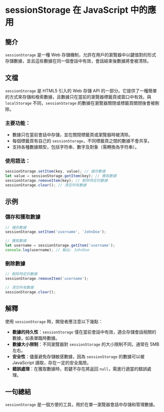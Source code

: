 <!--
Meta Description: # sessionStorage 在 JavaScript 中的應用 ## 簡介 `sessionStorage` 是一種 Web 存儲機制，允許在用戶的瀏覽器中以鍵值對的形式存儲數據，並且這些數據在同一個會話中有效，會話結束後數據將會被清除。 ## 文檔 `sessionStorage` 是 HT...
Meta Keywords: sessionstorage, javascript, username, key, web
-->

# sessionStorage 在 JavaScript 中的應用

## 簡介
`sessionStorage` 是一種 Web 存儲機制，允許在用戶的瀏覽器中以鍵值對的形式存儲數據，並且這些數據在同一個會話中有效，會話結束後數據將會被清除。

## 文檔
`sessionStorage` 是 HTML5 引入的 Web 存儲 API 的一部分。它提供了一種簡單的方式來存儲和檢索數據，且數據只在當前的瀏覽器標籤頁或窗口中有效。與 `localStorage` 不同，`sessionStorage` 的數據在瀏覽器關閉或標籤頁關閉後會被刪除。

### 主要功能：
- 數據只在當前會話中存儲，並在關閉標籤頁或瀏覽器時被清除。
- 每個標籤頁有自己的 `sessionStorage`，不同標籤頁之間的數據不會共享。
- 支持各種數據類型，包括字符串、數字及對象（需轉換為字符串）。

### 使用語法：
```javascript
sessionStorage.setItem(key, value); // 儲存數據
let value = sessionStorage.getItem(key); // 獲取數據
sessionStorage.removeItem(key); // 刪除特定的數據
sessionStorage.clear(); // 清空所有數據
```

## 示例
### 儲存和獲取數據
```javascript
// 儲存數據
sessionStorage.setItem('username', 'JohnDoe');

// 獲取數據
let username = sessionStorage.getItem('username');
console.log(username); // 輸出: JohnDoe
```

### 刪除數據
```javascript
// 刪除特定的數據
sessionStorage.removeItem('username');

// 清空所有數據
sessionStorage.clear();
```

## 解釋
使用 `sessionStorage` 時，開發者應注意以下幾點：
- **數據的持久性**：`sessionStorage` 僅在當前會話中有效，適合存儲會話相關的數據，如表單臨時數據。
- **數據大小限制**：不同瀏覽器對 `sessionStorage` 的大小限制不同，通常在 5MB 左右。
- **安全性**：儘量避免存儲敏感數據，因為 `sessionStorage` 的數據可以被 JavaScript 讀取，存在一定的安全風險。
- **錯誤處理**：在獲取數據時，若鍵不存在將返回 `null`，需進行適當的錯誤處理。

## 一句總結
`sessionStorage` 是一個方便的工具，用於在單一瀏覽器會話中存儲和管理數據。